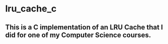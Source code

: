 # lru_cache_c
## This is a C implementation of an LRU Cache that I did for one of my Computer Science courses.
